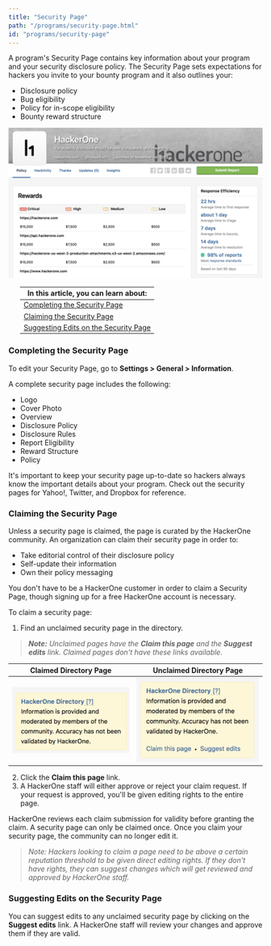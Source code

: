 ```yaml
---
title: "Security Page"
path: "/programs/security-page.html"
id: "programs/security-page"
---
```


<style>
.contents {
  margin-left: 1.45rem;
  margin-right: 1.45rem;
  border-radius: 0.3em;
  width: 60%;
}
</style>

A program's Security Page contains key information about your program and your security disclosure policy. The Security Page sets expectations for hackers you invite to your bounty program and it also outlines your:
* Disclosure policy
* Bug eligibility
* Policy for in-scope eligibility
* Bounty reward structure

![security-page-3](./images/security-page-3.png)

<div class="background contents" markdown="1">

In this article, you can learn about:|
------------------------------------ |
[Completing the Security Page](#completing) |
[Claiming the Security Page](#claiming) |
[Suggesting Edits on the Security Page](#suggesting) |
</div>

<h3 id="completing">Completing the Security Page</h3>

To edit your Security Page, go to **Settings > General > Information**.

A complete security page includes the following:
* Logo
* Cover Photo
* Overview
* Disclosure Policy
* Disclosure Rules
* Report Eligibility
* Reward Structure
* Policy

It's important to keep your security page up-to-date so hackers always know the important details about your program. Check out the security pages for Yahoo!, Twitter, and Dropbox for reference.

<h3 id="claiming">Claiming the Security Page</h3>

Unless a security page is claimed, the page is curated by the HackerOne community. An organization can claim their security page in order to:
* Take editorial control of their disclosure policy
* Self-update their information
* Own their policy messaging

You don't have to be a HackerOne customer in order to claim a Security Page, though signing up for a free HackerOne account is necessary.

To claim a security page:
1. Find an unclaimed security page in the directory.

><i><b>Note:</b> Unclaimed pages have the **Claim this page** and the **Suggest edits** link. Claimed pages don't have these links available.</i>

Claimed Directory Page | Unclaimed Directory Page
---------------------- | ------------------------
![security page-2](./images/security-page-2.png) | ![security-page-1](./images/security-page-1.png)

2. Click the **Claim this page** link.
3. A HackerOne staff will either approve or reject your claim request. If your request is approved, you'll be given editing rights to the entire page.  

HackerOne reviews each claim submission for validity before granting the claim. A security page can only be claimed once. Once you claim your security page, the community can no longer edit it.

><i>Note: Hackers looking to claim a page need to be above a certain reputation threshold to be given direct editing rights. If they don't have rights, they can suggest changes which will get reviewed and approved by HackerOne staff.</i>

<h3 id="suggesting">Suggesting Edits on the Security Page</h3>

You can suggest edits to any unclaimed security page by clicking on the **Suggest edits** link. A HackerOne staff will review your changes and approve them if they are valid.
